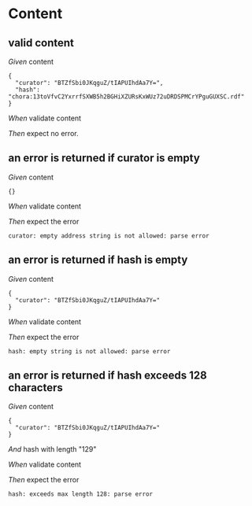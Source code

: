 # Content

## valid content

_Given_ content

```
{
  "curator": "BTZfSbi0JKqguZ/tIAPUIhdAa7Y=",
  "hash": "chora:13toVfvC2YxrrfSXWB5h2BGHiXZURsKxWUz72uDRDSPMCrYPguGUXSC.rdf"
}
```

_When_ validate content

_Then_ expect no error.

## an error is returned if curator is empty

_Given_ content

```
{}
```

_When_ validate content

_Then_ expect the error

```
curator: empty address string is not allowed: parse error
```

## an error is returned if hash is empty

_Given_ content

```
{
  "curator": "BTZfSbi0JKqguZ/tIAPUIhdAa7Y="
}
```

_When_ validate content

_Then_ expect the error

```
hash: empty string is not allowed: parse error
```

## an error is returned if hash exceeds 128 characters

_Given_ content

```
{
  "curator": "BTZfSbi0JKqguZ/tIAPUIhdAa7Y="
}
```

_And_ hash with length "129"

_When_ validate content

_Then_ expect the error

```
hash: exceeds max length 128: parse error
```
